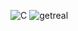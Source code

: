 ![C](https://github.com/BoLIIIoi/BoLIIIoi/blob/main/computer-science-c-code.gif?raw=true)
![getreal](https://github.com/BoLIIIoi/BoLIIIoi/blob/main/photo_2025-03-08_19-14-53.gif?raw=true)

